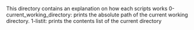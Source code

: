 This directory contains an explanation on how each scripts works
0-current\_working\_directory: prints the absolute path of the current working directory.
1-listit: prints the contents list of the current directory

